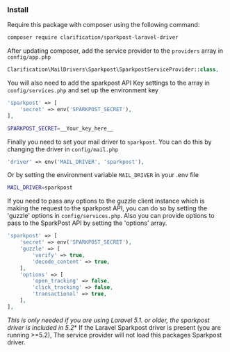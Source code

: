 ### Install

Require this package with composer using the following command:
```bash
composer require clarification/sparkpost-laravel-driver
```

After updating composer, add the service provider to the `providers` array in `config/app.php`
```php
Clarification\MailDrivers\Sparkpost\SparkpostServiceProvider::class,
```

You will also need to add the sparkpost API Key settings to the array in `config/services.php` and set up the environment key
```php
'sparkpost' => [
    'secret' => env('SPARKPOST_SECRET'),
],
```
```bash
SPARKPOST_SECRET=__Your_key_here__
```

Finally you need to set your mail driver to `sparkpost`. You can do this by changing the driver in `config/mail.php`
```php
'driver' => env('MAIL_DRIVER', 'sparkpost'),
```

Or by setting the environment variable `MAIL_DRIVER` in your .env file
```bash
MAIL_DRIVER=sparkpost
```

If you need to pass any options to the guzzle client instance which is making the request to the sparkpost API, you can do so by setting the 'guzzle' options in `config/services.php`. Also you can provide options to pass to the SparkPost API by setting the 'options' array.
```php
'sparkpost' => [
    'secret' => env('SPARKPOST_SECRET'),
    'guzzle' => [
        'verify' => true,
        'decode_content' => true,
    ],
    'options' => [
        'open_tracking' => false,
        'click_tracking' => false,
        'transactional' => true,
    ],
],
```

**This is only needed if you are using Laravel 5.1.* or older, the sparkpost driver is included in 5.2**
If the Laravel Sparkpost driver is present (you are running >=5.2), The service provider will not load this packages Sparkpost driver.
